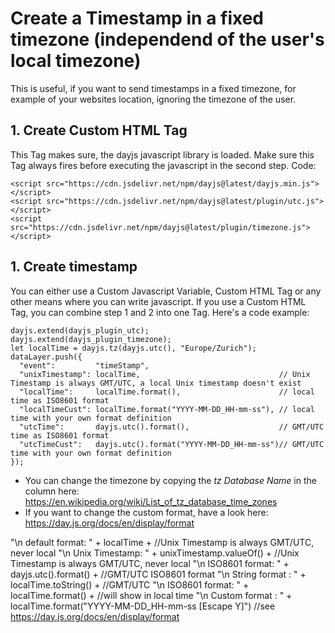 # Create a Timestamp in a fixed timezone (independend of the user's local timezone)
This is useful, if you want to send timestamps in a fixed timezone, for example of your websites location, ignoring the timezone of the user.

## 1. Create Custom HTML Tag
This Tag makes sure, the dayjs javascript library is loaded. Make sure this Tag always fires before executing the javascript in the second step.
Code:
```
<script src="https://cdn.jsdelivr.net/npm/dayjs@latest/dayjs.min.js"></script>
<script src="https://cdn.jsdelivr.net/npm/dayjs@latest/plugin/utc.js"></script>
<script src="https://cdn.jsdelivr.net/npm/dayjs@latest/plugin/timezone.js"></script>
```

## 1. Create timestamp
You can either use a Custom Javascript Variable, Custom HTML Tag or any other means where you can write javascript. If you use a Custom HTML Tag, you can combine step 1 and 2 into one Tag.
Here's a code example:
```
dayjs.extend(dayjs_plugin_utc);
dayjs.extend(dayjs_plugin_timezone);
let localTime = dayjs.tz(dayjs.utc(), "Europe/Zurich");
dataLayer.push({
  "event":         "timeStamp",
  "unixTimestamp": localTime,                               // Unix Timestamp is always GMT/UTC, a local Unix timestamp doesn't exist
  "localTime":     localTime.format(),                      // local time as ISO8601 format
  "localTimeCust": localTime.format("YYYY-MM-DD_HH-mm-ss"), // local time with your own format definition
  "utcTime":       dayjs.utc().format(),                    // GMT/UTC time as ISO8601 format
  "utcTimeCust":   dayjs.utc().format("YYYY-MM-DD_HH-mm-ss")// GMT/UTC time with your own format definition
});
```

* You can change the timezone by copying the *tz Database Name* in the column here: https://en.wikipedia.org/wiki/List_of_tz_database_time_zones
* If you want to change the custom format, have a look here: https://day.js.org/docs/en/display/format


"\n default format: " + localTime +               //Unix Timestamp is always GMT/UTC, never local
"\n Unix Timestamp: " + unixTimestamp.valueOf() + //Unix Timestamp is always GMT/UTC, never local
"\n ISO8601 format: " + dayjs.utc().format() +    //GMT/UTC ISO8601 format
"\n String format : " + localTime.toString() +    //GMT/UTC
"\n ISO8601 format: " + localTime.format() +      //will show in local time
"\n Custom format : " + localTime.format("YYYY-MM-DD_HH-mm-ss [Escape Y]") //see https://day.js.org/docs/en/display/format
